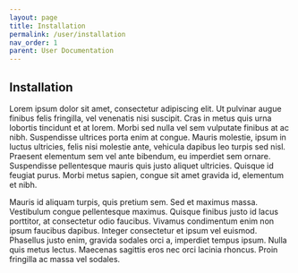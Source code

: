 ```yaml
---
layout: page
title: Installation
permalink: /user/installation
nav_order: 1
parent: User Documentation
---
```


## Installation

Lorem ipsum dolor sit amet, consectetur adipiscing elit. Ut pulvinar augue finibus felis fringilla, vel venenatis nisi suscipit. Cras in metus quis urna lobortis tincidunt et at lorem. Morbi sed nulla vel sem vulputate finibus at ac nibh. Suspendisse ultrices porta enim at congue. Mauris molestie, ipsum in luctus ultricies, felis nisi molestie ante, vehicula dapibus leo turpis sed nisl. Praesent elementum sem vel ante bibendum, eu imperdiet sem ornare. Suspendisse pellentesque mauris quis justo aliquet ultricies. Quisque id feugiat purus. Morbi metus sapien, congue sit amet gravida id, elementum et nibh.

Mauris id aliquam turpis, quis pretium sem. Sed et maximus massa. Vestibulum congue pellentesque maximus. Quisque finibus justo id lacus porttitor, at consectetur odio faucibus. Vivamus condimentum enim non ipsum faucibus dapibus. Integer consectetur et ipsum vel euismod. Phasellus justo enim, gravida sodales orci a, imperdiet tempus ipsum. Nulla quis metus lectus. Maecenas sagittis eros nec orci lacinia rhoncus. Proin fringilla ac massa vel sodales. 
